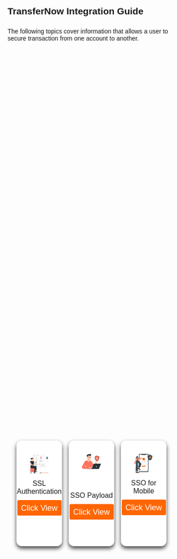 ## TransferNow Integration Guide

<div style="margin:25px; margin-left:0px;">The following topics cover information that allows a user to secure transaction from one account to another.
    <div class="debit-body-list">
    <div class="debit-container-list">
        <div class="main-card-debit-list">
            <div class="cards-debit-list">
                <div class="card-debit-list">
                <div class="content-debit-list">
                <div class="img-debit">
                        <img src="https://raw.githubusercontent.com/Fiserv/transfer-now/develop/assets/images/ssl-auth-transfernow.png" alt="add-debit">
                    </div>
                    <div class="ssl-auth-main-page">
                    <div class="details-list">
                        <div class="name-list">SSL Authentication</div>
                    </div>
                    <div class="media-icons-list">
                        <a href="?path=docs/getting-started/TN-Integration-Guide/SSL-Authentication.md">Click View</a>
                    </div>
                    </div>
                </div>
                </div>
                <div class="card-debit-list">
                    <div class="content-debit-list">
                    <div class="img-debit">
                        <img src="https://raw.githubusercontent.com/Fiserv/transfer-now/develop/assets/images/ssl_auth.png" alt="add-debit">
                    </div>
                    <div class="sso-payload-content">
                        <div class="details-list">
                            <div class="name-list">SSO Payload</div>
                        </div>
                        <div class="media-icons-list">
                            <a href="?path=docs/getting-started/TN-Integration-Guide/SSO-Guidelines/payload-secure-msg.md">Click View</a>
                        </div>
                        </div>
                    </div>
                    </div>
                    <div class="card-debit-list">
                        <div class="content-debit-list">
                        <div class="img-debit">
                        <img src="https://raw.githubusercontent.com/Fiserv/transfer-now/develop/assets/images/ssl-mobile-transfernow.png" alt="add-debit">
                    </div>
                    <div class="ssl-auth-main-page">
                            <div class="details-list">
                                <div class="name-list">SSO for Mobile</div>
                            </div>
                            <div class="media-icons-list">
                            <a href="?path=docs/getting-started/TN-Integration-Guide/SSO-For-Mobile.md">Click View</a>
                            </div>
                            </div>
                        </div>
                        </div>
            </div>
            <div class="cards-debit-2-list">
                <div class="card-debit-list">
                <div class="content-debit-list">
                <div class="img-debit">
                        <img src="https://raw.githubusercontent.com/Fiserv/transfer-now/develop/assets/images/brokerage-TN-main.png" alt="add-debit">
                    </div>
                    <div class="details-list">
                        <div class="name-list">Add Brokerage Accounts</div>
                    </div>
                    <div class="media-icons-list">
                        <a href="?path=docs/transfer-via-bank-accounts/add_brokerage.md">Click View</a>
                    </div>
                </div>
                </div>
                <div class="card-debit-list">
                    <div class="content-debit-list">
                    <div class="img-debit">
                        <img src="https://raw.githubusercontent.com/Fiserv/transfer-now/develop/assets/images/secured-TN-main.png" alt="add-debit">
                    </div>
                    <div class="details-list">
                        <div class="name-list">
                            Account Restrictions.
                        </div>
                    </div>
                        <div class="media-icons-list">
                            <a href="?path=docs/transfer-via-bank-accounts/accounts-restrictions.md">
                            Click View
                            </a>
                        </div>
                    </div>
                </div>
            </div>
        </div>
    </div>
</div>
</div>

<style>
    .ssl-auth-main-page{
        margin-top: 10px;
    }
    .sso-payload-content{
        position: relative;
        top: 48px;
    }
    #bullets {
    margin: 0 0 30px 0;
    position: relative;
    bottom: 39px;
    text-align: center;
    padding: 17px;
    border-bottom: 1px solid #8080803d;
    }
    #bullets label {
        display: inline-block;
        width: 10px;
        height: 10px;
        border-radius: 100%;
        background: #ccc;
        margin: 0 10px;
    }
    #slide1:checked~#bullets label:nth-child(1),
    #slide2:checked~#bullets label:nth-child(2),
    #slide3:checked~#bullets label:nth-child(3),
    #slide4:checked~#bullets label:nth-child(4) {
        background: #444;
    }
    * {
        margin: 0;
        padding: 0;
        box-sizing: border-box;
        font-family: sans-serif;
    }
    .debit-body {
        display: flex;
        min-height: 50vh;
        align-items: center;
        justify-content: flex-end;
        background: #6a737d;
        background-position: center;
        background-size: cover;
        position: relative;
    }
    .debit-body::before {
        z-index: 777;
        content: '';
        position: absolute;
        background: #f1f1f1;
        width: 100%;
        height: 100%;
    }
    .debit-container{
        max-width: 950px;
        width: 100%;
        overflow: hidden;
        padding: 80px 0;
        z-index: 999;
    }
    .debit-container .main-card-debit {
        display: flex;
        justify-content: space-evenly;
        width: 400%;
        transition: 1s;
    }
    #two:checked~.main-card-debit {
        margin-left: -100%;
    }
    .debit-container .main-card-debit .cards-debit {
        width: calc(200% / 1 - 10px);
        display: flex;
        flex-wrap: wrap;
        margin: 0 10px;
        justify-content: space-between;
    }
    .main-card-debit .cards-debit .card-debit {
        width: calc(300% / 1 - 10px);
        background: white;
        border-radius: 5px;
        padding: 10px;
        box-shadow: 0 5px 10px rgba(0, 0, 0, 0.75);
        transition: all 0.4s ease;
    }
    .main-card-debit .cards-debit .card-debit:hover {
        transform: translateY(-15px);
    }
    .cards-debit .card-debit .content-debit {
        width: 100%;
        display: flex;
        flex-direction: column;
        justify-content: center;
        align-items: center;
        text-align: center;
    }
    
    .debit-container .button-debit {
        width: 100%;
        display: flex;
        justify-content: center;
        margin: 20px;
    }
    .button-debit label {
        height: 15px;
        width: 15px;
        border-radius: 20px;
        background: #6a737d;
        margin: 0 4px;
        cursor: pointer;
        transition: all 0.5s ease;
    }
    .debit-body-list {
        display: flex;
        min-height: 50vh;
        align-items: center;
        justify-content: center;
        background-position: center;
        background-size: cover;
        position: relative;
    }
    .debit-body-list::before {
        z-index: 777;
        content: '';
        position: absolute;
        width: 100%;
        height: 100%;
    }
    .debit-container-list{
        max-width: 950px;
        width: 100%;
        overflow: hidden;
        padding: 80px 0 20px 0;
        z-index: 999;
    }
    .debit-container-list .main-card-debit-list {
        display: flex;
        justify-content: space-evenly;
        width: 200%;
        transition: 1s;
    }
    /* #slidetwo:checked~.main-card-debit-list {
        margin-left: -100%;
    } */
    .debit-container-list .main-card-debit-list .cards-debit-list {
        width: calc(100% / 2 - 10px);
        display: flex;
        flex-wrap: wrap;
        margin: 0 20px;
        justify-content: space-between;
    }
    .debit-container-list .main-card-debit-list .cards-debit-2-list {
        width: calc(100% / 2 - 10px);
        display: flex;
        flex-wrap: wrap;
        margin: 0 20px;
    }
    .main-card-debit-list .cards-debit-2-list .card-debit-list {
        width: calc(70% / 2 - 10px);
        background: white;
        border-radius: 12px;
        padding: 30px;
        height: 100%;
        margin: 10px;
        box-shadow: 0 5px 10px rgba(0, 0, 0, 0.75);
        transition: all 0.4s ease;
    }
    .main-card-debit-list .cards-debit-list .card-debit-list {
        width: calc(100% / 3 - 10px);
        background: white;
        border-radius: 12px;
        padding: 30px;
        height: 90%;
        box-shadow: 0 5px 10px rgba(0, 0, 0, 0.75);
        transition: all 0.4s ease;
    }
    /* .main-card-debit-list .cards-debit-list .card-debit-list:hover {
        transform: translateY(-15px);
    } */
    .cards-debit-list .card-debit-list .content-debit-list {
        width: 100%;
        display: flex;
        flex-direction: column;
        justify-content: center;
        align-items: center;
        text-align: center;
    }
    .cards-debit-list .card-debit-list .content-debit-list .img-debit-list {
        height: 200px;
        width: 130px;
        margin-bottom: 14px;
    }
    .card-debit-list .content-debit-list .img-debit-list img {
        height: 100%;
        width: 100%;
        border: 3px solid #f1f1f1;
        border-radius: 15%;
        object-fit: cover;
    }
    .card-debit-list .content-debit-list .name-list {
        font-size: 16px !important;
    }
    .card-debit-list .content-debit-list .desc-list {
        font-size: 20px;
        color: #ff676d;
    }
    .card-debit-list .content-debit-list .media-icons-list {
        margin-top: 10px;
        display: flex;
        justify-content: center;
    }
    .media-icons-list a {
        text-align: center;
        line-height: 33px;
        height: 35px;
        width: 100px;
        margin: 0 4px;
        font-size: 18px;
        color: white;
        border-radius: 5%;
        text-decoration: none;
        border: 2px solid transparent;
        background: #f60;
        transition: all 0.3s ease;
    }
    .media-icons-list a:hover {
        color: #f60;
        background-color: white;
        border-color: #f60;
    }
    .debit-container-list .button-debit-list {
        width: 100%;
        display: flex;
        justify-content: center;
        margin: 20px;
    }
    .button-debit-list label {
        height: 15px;
        width: 15px;
        border-radius: 20px;
        background: #6a737d;
        margin: 0 4px;
        cursor: pointer;
        transition: all 0.5s ease;
    }
   </style>